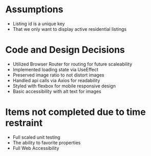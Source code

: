 # Assumptions
- Listing id is a unique key
- That we only want to display active residential listings

# Code and Design Decisions

- Utilized Browser Router for routing for future scaleability
- Implemented loading state via UseEffect
- Preserved image ratio to not distort images
- Handled api calls via Axios for readability
- Styled with flexbox for mobile responsive design
- Basic accessibility with alt text for images

# Items not completed due to time restraint
- Full scaled unit testing
- The ability to favorite properties
- Full Web Accessibility
